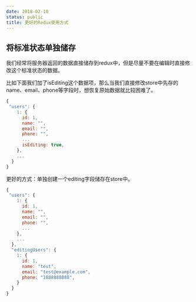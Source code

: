 ```yaml
---
date: 2018-02-10
status: public
title: 更好的Redux使用方式
---
```


##  将标准状态单独储存

我们经常将服务器返回的数据直接储存到redux中，但是尽量不要在编辑时直接修改这个标准状态的数据。

比如下面我们加了isEditing这个数据项，那么当我们直接修改store中先存的name、email、phone等字段时，想恢复原始数据就比较困难了。

```js
{
 "users": {
    1: {
      id: 1,
      name: "",
      email: "",
      phone: "",
      ...
      isEditing: true,
    },
    ...
  }
}

```

更好的方式：单独创建一个editing字段储存在store中。

```js
{
 "users": {
    1: {
      id: 1,
      name: "",
      email: "",
      phone: "",
      ...
    },
    ...
  },
  "editingUsers": {
    1: {
      id: 1,
      name: "test",
      email: "test@example.com",
      phone: "1888888888",
    }
  }
}
```